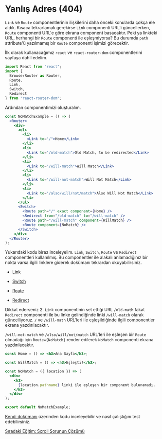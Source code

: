 <h1>Yanlış Adres (404)</h1>

`Link` ve `Route` componentlerinin ilişkilerini daha önceki konularda çokça ele aldık. Kısaca tekrarlamak gerekirse `Link` componenti URL'i güncellerken, `Route` componenti URL'e göre ekrana component basacaktır. Peki ya linkteki URL, herhangi bir `Route` componenti ile eşleşmiyorsa? Bu durumda `path` attribute'ü yazılmamış bir `Route` componenti işimizi görecektir.

İlk olarak kullanacağımız `react` ve `react-router-dom` componentlerini sayfaya dahil edelim.

```js
import React from "react";
import {
  BrowserRouter as Router,
  Route,
  Link,
  Switch,
  Redirect
} from "react-router-dom";
```

Ardından componentimizi oluşturalım.

```jsx
const NoMatchExample = () => (
  <Router>
    <div>
      <ul>
        <li>
          <Link to="/">Home</Link>
        </li>
        <li>
          <Link to="/old-match">Old Match, to be redirected</Link>
        </li>
        <li>
          <Link to="/will-match">Will Match</Link>
        </li>
        <li>
          <Link to="/will-not-match">Will Not Match</Link>
        </li>
        <li>
          <Link to="/also/will/not/match">Also Will Not Match</Link>
        </li>
      </ul>
      <Switch>
        <Route path="/" exact component={Home} />
        <Redirect from="/old-match" to="/will-match" />
        <Route path="/will-match" component={WillMatch} />
        <Route component={NoMatch} />
      </Switch>
    </div>
  </Router>
);
```

Yukarıdaki kodu biraz inceleyelim. `Link`, `Switch`, `Route` ve `Redirect` componentleri kullanılmış. Bu componentler ile alakalı anlamadığınız bir nokta varsa ilgili linklere giderek dokümanı tekrardan okuyabilirsiniz.

* <a href="https://omergulcicek.github.io/react-router/gelismis-kilavuzlar/link">Link</a>

* <a href="https://omergulcicek.github.io/react-router/gelismis-kilavuzlar/switch">Switch</a>

* <a href="https://omergulcicek.github.io/react-router/gelismis-kilavuzlar/route">Route</a>

* <a href="https://omergulcicek.github.io/react-router/gelismis-kilavuzlar/redirect">Redirect</a>

Dikkat ederseniz 2. `Link` componentinin set ettiği URL `/old-math` fakat `Redirect` componenti ile bu linke gelindiğinde linki `/will-match` olarak güncelliyoruz. `/` ve `/will-math` URL'leri ile eşleşildiğinde ilgili componentler ekrana yazdırılacaktır.

`/will-not-match` ve `/also/will/not/match` URL'leri ile eşleşen bir `Route` olmadağı için `Route={NoMatch}` render edilerek `NoMatch` componenti ekrana yazdırılacaktır.

```jsx
const Home = () => <h3>Ana Sayfa</h3>;

const WillMatch = () => <h3>Eşleşti!</h3>;

const NoMatch = ({ location }) => (
  <div>
    <h3>
      {location.pathname} linki ile eşleşen bir component bulunamadı.
    </h3>
  </div>
);

export default NoMatchExample;
```

<a href="https://reacttraining.com/react-router/web/example/no-match">Kendi dokümanı</a> üzerinden kodu inceleyebilir ve nasıl çalıştığını test edebilirsiniz.

<a href="https://omergulcicek.github.io/react-router/uygulamali-egitim/scroll-sorunun-cozumu">Sıradaki Eğitim: Scroll Sorunun Çözümü</a>
